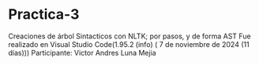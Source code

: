 # Practica-3
Creaciones de árbol Sintacticos con NLTK; por pasos, y de forma AST
Fue realizado en Visual Studio Code(1.95.2 (info) ( 7 de noviembre de 2024 (11 días)))
Participante: Victor Andres Luna Mejia 
